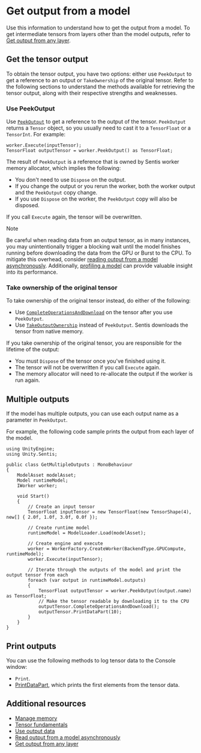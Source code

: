 # Get output from a model

Use this information to understand how to get the output from a model. To get intermediate tensors from layers other than the model outputs, refer to [Get output from any layer](profile-a-model.md#get-output-from-any-layer).

## Get the tensor output

To obtain the tensor output, you have two options: either use `PeekOutput` to get a reference to an output or `TakeOwnership` of the original tensor. Refer to the following sections to understand the methods available for retrieving the tensor output, along with their respective strengths and weaknesses.

### Use PeekOutput

Use [`PeekOutput`](Unity.Sentis.IWorker.PeekOutput) to get a reference to the output of the tensor. `PeekOutput` returns a `Tensor` object, so you usually need to cast it to a `TensorFloat` or a `TensorInt`. For example:

```
worker.Execute(inputTensor);
TensorFloat outputTensor = worker.PeekOutput() as TensorFloat;
```

The result of `PeekOutput` is a reference that is owned by Sentis worker memory allocator, which implies the following:

- You don't need to use `Dispose` on the output.
- If you change the output or you rerun the worker, both the worker output and the `PeekOutput` copy change.
- If you use `Dispose` on the worker, the `PeekOutput` copy will also be disposed.

If you call `Execute` again, the tensor will be overwritten.

> [!NOTE]
> Be careful when reading data from an output tensor, as in many instances, you may unintentionally trigger a blocking wait until the model finishes running before downloading the data from the GPU or Burst to the CPU. To mitigate this overhead, consider [reading output from a model asynchronously](read-output-async.md). Additionally, [profiling a model](profile-a-model.md) can provide valuable insight into its performance. 

### Take ownership of the original tensor

To take ownership of the original tensor instead, do either of the following:

* Use [`CompleteOperationsAndDownload`](xref:Unity.Sentis.Tensor.CompleteOperationsAndDownload) on the tensor after you use `PeekOutput`.
* Use [`TakeOutputOwnership`](xref:Unity.Sentis.IWorker.TakeOutputOwnership) instead of `PeekOutput`. Sentis downloads the tensor from native memory.

If you take ownership of the original tensor, you are responsible for the lifetime of the output:

* You must `Dispose` of the tensor once you've finished using it. 
* The tensor will not be overwritten if you call `Execute` again.
* The memory allocator will need to re-allocate the output if the worker is run again.

## Multiple outputs

If the model has multiple outputs, you can use each output name as a parameter in `PeekOutput`.

For example, the following code sample prints the output from each layer of the model.

```
using UnityEngine;
using Unity.Sentis;

public class GetMultipleOutputs : MonoBehaviour
{
    ModelAsset modelAsset;
    Model runtimeModel;
    IWorker worker;

    void Start()
    {
        // Create an input tensor
        TensorFloat inputTensor = new TensorFloat(new TensorShape(4), new[] { 2.0f, 1.0f, 3.0f, 0.0f });

        // Create runtime model
        runtimeModel = ModelLoader.Load(modelAsset);

        // Create engine and execute
        worker = WorkerFactory.CreateWorker(BackendType.GPUCompute, runtimeModel);
        worker.Execute(inputTensor);

        // Iterate through the outputs of the model and print the output tensor from each
        foreach (var output in runtimeModel.outputs)
        {
            TensorFloat outputTensor = worker.PeekOutput(output.name) as TensorFloat;
            // Make the tensor readable by downloading it to the CPU
            outputTensor.CompleteOperationsAndDownload();
            outputTensor.PrintDataPart(10);
        }
    }
}
```

## Print outputs

You can use the following methods to log tensor data to the Console window:

- `Print`.
- [PrintDataPart](xref:Unity.Sentis.TensorExtensions.PrintDataPart(Unity.Sentis.Tensor,System.Int32,System.String)), which prints the first elements from the tensor data.

## Additional resources

- [Manage memory](manage-memory.md)
- [Tensor fundamentals](tensor-fundamentals.md)
- [Use output data](use-model-output.md)
- [Read output from a model asynchronously](read-output-async.md)
- [Get output from any layer](profile-a-model.md#get-output-from-any-layer)
